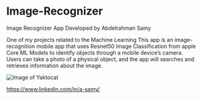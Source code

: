 # Image-Recognizer
Image Recognizer App
Developed by Abdelrahman Samy

One of my projects related to the Machine Learning
This app is an image-recognition mobile app that uses Resnet50 Image Classification from apple Core ML Models to identify objects through a mobile device’s camera. Users can take a photo of a physical object, and the app will searches and retrieves information about the image.

![Image of Yaktocat](https://github.com/dev-samy/Image-Detection/blob/master/images/ezgif.com-apng-to-gif.gif)

https://www.linkedin.com/in/a-samy/
